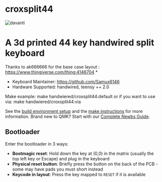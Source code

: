 # croxsplit44

![davanti](https://user-images.githubusercontent.com/41386727/131268038-801cb316-7bb1-486d-8432-be5412ddc31b.jpg)

# A 3d printed 44 key handwired split keyboard
Thanks to ak666666 for the base case layout : https://www.thingiverse.com/thing:4146704
*
* Keyboard Maintainer: https://github.com/Samux6146
* Hardware Supported: handwired, teensy ++ 2.0


Make example:
        make handwiered/croxsplit44:default
or if you want to use via:
        make handwiered/croxsplit44:via

See the [build environment setup](https://docs.qmk.fm/#/getting_started_build_tools) and the [make instructions](https://docs.qmk.fm/#/getting_started_make_guide) for more information. Brand new to QMK? Start with our [Complete Newbs Guide](https://docs.qmk.fm/#/newbs).

## Bootloader

Enter the bootloader in 3 ways:

* **Bootmagic reset**: Hold down the key at (0,0) in the matrix (usually the top left key or Escape) and plug in the keyboard
* **Physical reset button**: Briefly press the button on the back of the PCB - some may have pads you must short instead
* **Keycode in layout**: Press the key mapped to `RESET` if it is available
